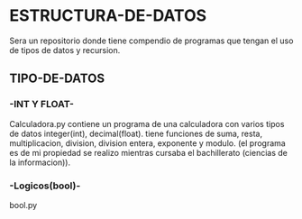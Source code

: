 # ESTRUCTURA-DE-DATOS
Sera un repositorio donde tiene compendio de programas que tengan el uso de tipos de datos y recursion.

## TIPO-DE-DATOS

### -INT Y FLOAT-
Calculadora.py 
contiene un programa de una calculadora con varios tipos de datos integer(int), decimal(float). tiene funciones de suma, resta, multiplicacion, division, division entera, exponente y modulo.
(el programa es de mi propiedad se realizo mientras cursaba el bachillerato (ciencias de la informacion)).

### -Logicos(bool)-
bool.py
